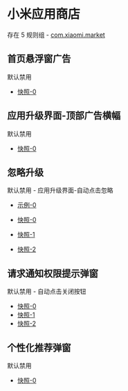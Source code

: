 # 小米应用商店

存在 5 规则组 - [com.xiaomi.market](/src/apps/com.xiaomi.market.ts)

## 首页悬浮窗广告

默认禁用

- [快照-0](https://i.gkd.li/i/13248808)

## 应用升级界面-顶部广告横幅

默认禁用

- [快照-0](https://i.gkd.li/i/13197334)

## 忽略升级

默认禁用 - 应用升级界面-自动点击忽略

- [示例-0](https://github.com/gkd-kit/subscription/assets/45487685/a3a61df9-7757-428e-b4fe-a960e09a0bbe)

- [快照-0](https://i.gkd.li/i/12674261)
- [快照-1](https://i.gkd.li/i/12674264)
- [快照-2](https://i.gkd.li/i/12674269)

## 请求通知权限提示弹窗

默认禁用 - 自动点击关闭按钮

- [快照-0](https://i.gkd.li/i/12714980)
- [快照-1](https://i.gkd.li/i/13197306)
- [快照-2](https://i.gkd.li/i/13691701)

## 个性化推荐弹窗

默认禁用

- [快照-0](https://i.gkd.li/i/13624971)
